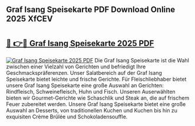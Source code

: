## Graf Isang Speisekarte PDF Download Online 2025 XfCEV

# <h2><a href="http://gcam2au.nevu.top/?p=Graf+Isang+Speisekarte">🔗 👉🔴 Graf Isang Speisekarte 2025 PDF</a></h2>

[![Graf Isang Speisekarte 2025 PDF](https://i.imgur.com/dBaPXMq.png)](http://gcam2au.nevu.top/?p=Graf+Isang+Speisekarte)
Die Graf Isang Speisekarte ist die Wahl zwischen einer Vielzahl von Gerichten und befriedigt Ihre Geschmackspräferenzen. Unser Salatbereich auf der Graf Isang Speisekarte bietet leichte und frische Gerichte. Für Fleischliebhaber bietet unsere Graf Isang Speisekarte eine große Auswahl an Gerichten: Rindfleisch, Schweinefleisch, Huhn und Fisch. Unseren Auserwählten bieten wir Gourmet-Gerichte wie Schaschlik und Steak an, die auf frischem Feuer zubereitet werden. Unsere Graf Isang Speisekarte bietet eine große Auswahl an Desserts, von traditionellen Kuchen und Kuchen bis hin zu exquisiten Crème Brûlée und Schokoladensouffle.
